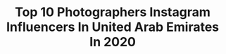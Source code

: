 ---
title: Top 10 Photographers Instagram Influencers In United Arab Emirates In 2020
description: >-
  Find top photographers Instagram influencers in United Arab Emirates in 2020. Most popular hashtags: #dubai #mydubai #desert #earth.
platform: Instagram
profiles:
  - username: "noorul_aminkhan"
    fullname: >-
      Dubai fashion photographer 🇦🇪
    location: "United Arab Emirates"
    followers: 15855
    engagement: 784
    commentsToLikes: 0.328581
    avatar: "https://scontent-ams4-1.cdninstagram.com/v/t51.2885-19/s320x320/66072579_381636329207519_8816329507947413504_n.jpg?_nc_ht=scontent-ams4-1.cdninstagram.com&_nc_ohc=flfMfRGnuhsAX9mYVt_&oh=c73b56deece3b02d0a0c7d7624293914&oe=5EB94092"
    verified: false
    hashtags: "#fashionblogger, #valentinesday2020, #bikinigirls, #nikon"
  - username: "pawelgoldych"
    fullname: >-
      Paweł Gołdych
    location: "United Arab Emirates"
    followers: 17170
    engagement: 1169
    commentsToLikes: 0.019475
    avatar: "https://instagram.fkul16-1.fna.fbcdn.net/v/t51.2885-19/s320x320/29094185_751915094932310_8584290781634756608_n.jpg?_nc_ht=instagram.fkul16-1.fna.fbcdn.net&_nc_ohc=CpVonlnrZCcAX95oTPG&oh=f6077f11f9637b1dabd88c597bf6c890&oe=5EA36BA6"
    verified: false
    hashtags: ""
  - username: "ali_essa1"
    fullname: >-
      علي عيسى
    location: "United Arab Emirates"
    followers: 350810
    engagement: 173
    commentsToLikes: 0.028001
    avatar: "https://scontent-ams4-1.cdninstagram.com/v/t51.2885-19/s320x320/90704644_209871033603597_7538753539716153344_n.jpg?_nc_ht=scontent-ams4-1.cdninstagram.com&_nc_ohc=hKIU4Qpz9uMAX-52Pid&oh=82449cceb5c71ee30fd0976da236c24d&oe=5EB855C2"
    verified: true
    hashtags: "#haithambintariq, #nasa, #nikon, #f3"
  - username: "prodantzoulis"
    fullname: >-
      Prod Antzoulis
    location: "United Arab Emirates"
    followers: 8601
    engagement: 708
    commentsToLikes: 0.066705
    avatar: "https://scontent-ams4-1.cdninstagram.com/v/t51.2885-19/s320x320/59320279_839782463042864_965425162566500352_n.jpg?_nc_ht=scontent-ams4-1.cdninstagram.com&_nc_ohc=1NuRQh6Ne6gAX8_4XsP&oh=01675e76b3effc81bd78b24e09bf9840&oe=5EB89CF5"
    verified: false
    hashtags: ""
  - username: "amir.deleon"
    fullname: >-
      AMIR DE LEON
    location: "United Arab Emirates"
    followers: 32112
    engagement: 990
    commentsToLikes: 0.019271
    avatar: "https://scontent-lht6-1.cdninstagram.com/v/t51.2885-19/s320x320/81480944_468847023798430_8325113797656182784_n.jpg?_nc_ht=scontent-lht6-1.cdninstagram.com&_nc_ohc=T6IMqd1jzvQAX840-Lb&oh=c09e64c8db1cff0516065c492e33e0ce&oe=5EB95292"
    verified: false
    hashtags: "#dirtrally, #tumibackpack, #dubaiphotographer, #dubaicars"
  - username: "maximeprokaz"
    fullname: >-
      MAXIME PROKAZ 🏴‍☠️
    location: "United Arab Emirates"
    followers: 48003
    engagement: 245
    commentsToLikes: 0.028619
    avatar: "https://scontent-lhr8-1.cdninstagram.com/v/t51.2885-19/s320x320/89078931_2225150837587723_5838367418769997824_n.jpg?_nc_ht=scontent-lhr8-1.cdninstagram.com&_nc_ohc=tQLeZoGPnv4AX9n8JJL&oh=b4420a9ec733b23d9f171002e18a0494&oe=5EBB7FE2"
    verified: false
    hashtags: "#nyc, #brooklynbridge, #nyc, #newyork"
  - username: "ra.visual"
    fullname: >-
      R.Azmi
    location: "United Arab Emirates"
    followers: 8059
    engagement: 1520
    commentsToLikes: 0.157198
    avatar: "https://scontent-lhr8-1.cdninstagram.com/v/t51.2885-19/s320x320/43693424_254104495299951_6259779005579264000_n.jpg?_nc_ht=scontent-lhr8-1.cdninstagram.com&_nc_ohc=UzobuvX6piwAX8i3XQH&oh=715b9a66aa3039510d0afe5502762187&oe=5EBA9B7D"
    verified: false
    hashtags: "#longexposure, #desert, #eclectric, #igcolor"
  - username: "ogunwitt"
    fullname: >-
      O G Ü N  |  W I T T
    location: "United Arab Emirates"
    followers: 5959
    engagement: 916
    commentsToLikes: 0.052531
    avatar: "https://scontent-ams4-1.cdninstagram.com/v/t51.2885-19/s150x150/84761846_218303182654399_7553627896225464320_n.jpg?_nc_ht=scontent-ams4-1.cdninstagram.com&_nc_ohc=JH_fB-NlBywAX9Inuut&oh=4911b184aa2dfa1e30eef806347e8d0c&oe=5EB95CC9"
    verified: false
    hashtags: "#atlantis, #me, #dubaibeach, #dubaidesert"
  - username: "alexeyslash"
    fullname: >-
      ᎪᏞᎬXᎬY ᏚᏞᎪᏚᎻ
    location: "United Arab Emirates"
    followers: 62853
    engagement: 325
    commentsToLikes: 0.011668
    avatar: "https://scontent-ams4-1.cdninstagram.com/v/t51.2885-19/s320x320/37293440_817563785118878_8868684154263306240_n.jpg?_nc_ht=scontent-ams4-1.cdninstagram.com&_nc_ohc=CydxOtIYhpwAX_wtib-&oh=35049d716b9fff0908f3edcca6076467&oe=5EB9CDBE"
    verified: false
    hashtags: "#uaephotoshoot, #moscow, #russia, #dubai"
  - username: "serge.bespalov"
    fullname: >-
      Sergey Bespalov
    location: "United Arab Emirates"
    followers: 32840
    engagement: 182
    commentsToLikes: 0.024061
    avatar: "https://scontent-ams4-1.cdninstagram.com/v/t51.2885-19/s320x320/43669620_2643926059166398_8936657874352865280_n.jpg?_nc_ht=scontent-ams4-1.cdninstagram.com&_nc_ohc=O3nh8xdFCNYAX-PW3UW&oh=acfa670a0f6df058c476ce39d483835b&oe=5EB9C8C6"
    verified: false
    hashtags: "#sergeybespalovstudio, #bagatelledubai, #stregismaldives"
---